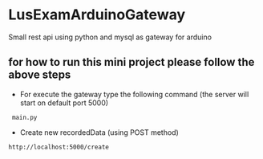 # LusExamArduinoGateway
Small rest api using python and mysql as gateway for arduino

## for how to run this mini project please follow the above steps 
*  For execute the gateway type the following command (the server will start on default port 5000)
```
 main.py
 ```
* Create new recordedData (using POST method)
```
http://localhost:5000/create
```
